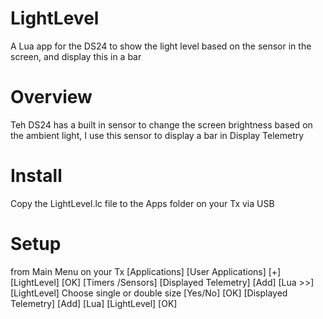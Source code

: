 # LightLevel
A Lua app for the DS24 to show the light level based on the sensor in the screen, and display this in a bar 

# Overview
Teh DS24 has a built in sensor to change the screen brightness based on the ambient light, I use this sensor to 
display a bar in Display Telemetry

# Install
Copy the LightLevel.lc file to the Apps folder on your Tx via USB

# Setup
from Main Menu on your Tx
[Applications] [User Applications] [+] [LightLevel] [OK]
[Timers /Sensors] [Displayed Telemetry] [Add] [Lua >>] [LightLevel] Choose single or double size [Yes/No] [OK]
[Displayed Telemetry] [Add] [Lua] [LightLevel] [OK]
